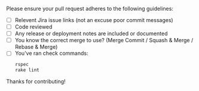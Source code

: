 Please ensure your pull request adheres to the following guidelines:

- [ ] Relevent Jira issue links (not an excuse poor commit messages)
- [ ] Code reviewed
- [ ] Any release or deployment notes are included or documented
- [ ] You know the correct merge to use? (Merge Commit / Squash & Merge / Rebase & Merge)
- [ ] You've ran check commands:
  ```sh
  rspec
  rake lint
  ```
Thanks for contributing!
